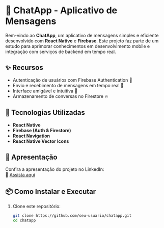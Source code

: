 # 📱 ChatApp - Aplicativo de Mensagens

Bem-vindo ao **ChatApp**, um aplicativo de mensagens simples e eficiente desenvolvido com **React Native** e **Firebase**. Este projeto faz parte de um estudo para aprimorar conhecimentos em desenvolvimento mobile e integração com serviços de backend em tempo real.

## ✨ Recursos
- Autenticação de usuários com Firebase Authentication 🔐  
- Envio e recebimento de mensagens em tempo real 💬  
- Interface amigável e intuitiva 🎨  
- Armazenamento de conversas no Firestore 🔥  

## 🚀 Tecnologias Utilizadas
- **React Native**
- **Firebase (Auth & Firestore)**
- **React Navigation**
- **React Native Vector Icons**

## 🎥 Apresentação
Confira a apresentação do projeto no LinkedIn:  
🔗 [Assista aqui](https://www.linkedin.com/posts/castro0101_estou-desenvolvendo-um-app-de-mensagens-como-activity-7293281924389781505-9E3x?utm_source=share&utm_medium=member_desktop&rcm=ACoAAEYKFKEBZpXtTNgItacppEuZmsdFjiTxoLo)

## 📦 Como Instalar e Executar

1. Clone este repositório:  
   ```sh
   git clone https://github.com/seu-usuario/chatapp.git
   cd chatapp
